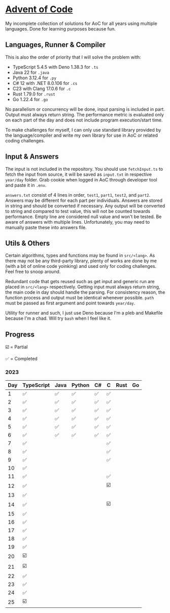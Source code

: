 # [Advent of Code](https://adventofcode.com/)

My incomplete collection of solutions for AoC for all years using multiple languages. Done for
learning purposes because fun.

## Languages, Runner & Compiler

This is also the order of priority that I will solve the problem with:

- TypeScript 5.4.5 with Deno 1.38.3 for `.ts`
- Java 22 for `.java`
- Python 3.12.4 for `.py`
- C# 12 with .NET 8.0.106 for `.cs`
- C23 with Clang 17.0.6 for `.c`
- Rust 1.79.0 for `.rust`
- Go 1.22.4 for `.go`

No parallelism or concurrency will be done, input parsing is included in part. Output must always
return string. The performance metric is evaluated only on each part of the day and does not include
program execution/start time.

To make challenges for myself, I can only use standard library provided by the language/compiler and
write my own library for use in AoC or related coding challenges.

## Input & Answers

The input is not included in the repository. You should use `fetchInput.ts` to fetch the input from
source, it will be saved as `input.txt` in respective `year/day` folder. Grab cookie when logged in
AoC through developer tool and paste it in `.env`.

`answers.txt` consist of 4 lines in order, `test1`, `part1`, `test2`, and `part2`. Answers may be
different for each part per individuals. Answers are stored in string and should be converted if
necessary. Any output will be converted to string and compared to test value, this will not be
counted towards performance. Empty line are considered null value and won't be tested. Be aware of
answers with multiple lines. Unfortunately, you may need to manually paste these into answers file.

## Utils & Others

Certain algorithms, types and functions may be found in `src/<lang>`. As there may not be any
third-party library, plenty of works are done by me (with a bit of online code yoinking) and used
only for coding challenges. Feel free to snoop around.

Redundant code that gets reused such as get input and generic run are placed in `src/<lang>`
respectively. Getting input must always return string, the main code in day should handle the
parsing. For consistency reason, the function process and output must be identical whenever
possible. `path` must be passed as first argument and point towards `year/day`.

Utility for runner and such, I just use Deno because I'm a pleb and Makefile because I'm a chad.
Will try `bash` when I feel like it.

## Progress

☑️ = Partial

✅ = Completed

### 2023

| Day | TypeScript | Java | Python | C# | C  | Rust | Go |
| --- | ---------- | ---- | ------ | -- | -- | ---- | -- |
| 1   | ✅         | ✅   | ✅     | ✅ | ✅ |      |    |
| 2   | ✅         | ✅   | ✅     | ✅ | ✅ |      |    |
| 3   | ✅         | ✅   | ✅     | ✅ | ✅ |      |    |
| 4   | ✅         | ✅   | ✅     | ✅ | ✅ |      |    |
| 5   | ✅         | ✅   | ✅     | ✅ | ✅ |      |    |
| 6   | ✅         | ✅   | ✅     | ✅ | ✅ |      |    |
| 7   | ✅         |      |        |    | ✅ |      |    |
| 8   | ✅         |      |        |    | ✅ |      |    |
| 9   | ✅         |      |        |    | ✅ |      |    |
| 10  | ✅         |      |        |    |    |      |    |
| 11  | ✅         |      |        |    | ✅ |      |    |
| 12  | ✅         |      |        |    | ☑️  |      |    |
| 13  | ✅         |      |        |    |    |      |    |
| 14  | ✅         |      |        |    | ☑️  |      |    |
| 15  | ✅         |      |        |    |    |      |    |
| 16  | ✅         |      |        |    |    |      |    |
| 17  | ✅         |      |        |    |    |      |    |
| 18  | ✅         |      |        |    |    |      |    |
| 19  | ✅         |      |        |    |    |      |    |
| 20  | ☑️          |      |        |    |    |      |    |
| 21  | ☑️          |      |        |    |    |      |    |
| 22  | ✅         |      |        |    |    |      |    |
| 23  | ✅         |      |        |    |    |      |    |
| 24  | ✅         |      |        |    |    |      |    |
| 25  | ☑️          |      |        |    |    |      |    |

